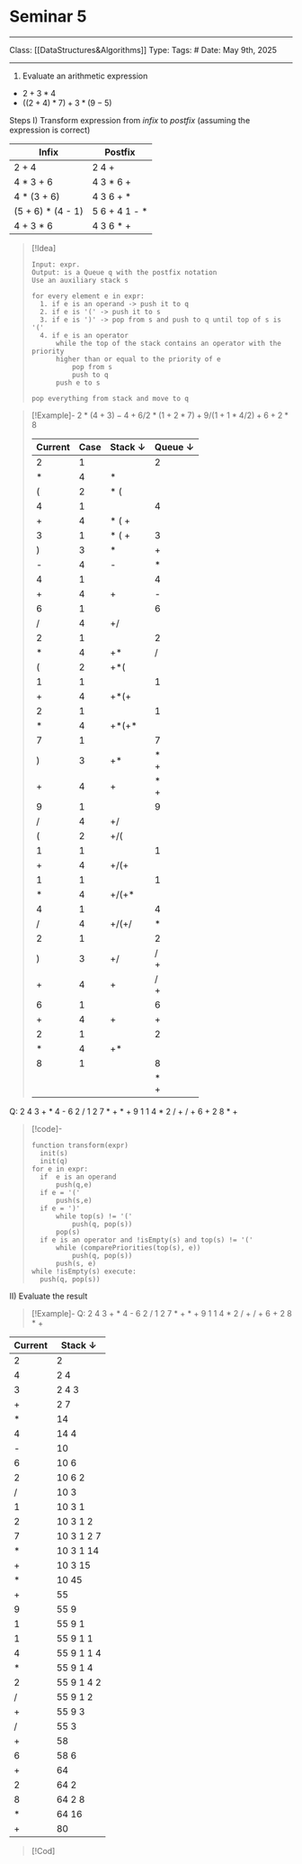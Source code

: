 # Seminar 5
___
Class: [[DataStructures&Algorithms]]
Type: 
Tags: # 
Date: May 9th, 2025
___

1. Evaluate an arithmetic expression
- $2 + 3 * 4$
- $((2+4)*7)+3*(9-5)$

Steps
I) Transform expression from *infix* to *postfix* (assuming the expression is correct)

| Infix             | Postfix       |
| ----------------- | ------------- |
| 2 + 4             | 2 4 +         |
| 4 * 3 + 6         | 4 3 * 6 +     |
| 4 * (3 + 6)       | 4 3 6 + *     |
| (5 + 6) * (4 - 1) | 5 6 + 4 1 - * |
| 4 + 3 * 6         | 4 3 6 * +     |


>[!Idea]
>```pseudocode
>Input: expr.
>Output: is a Queue q with the postfix notation
>Use an auxiliary stack s
>
>for every element e in expr:
>	1. if e is an operand -> push it to q
>	2. if e is '(' -> push it to s 
>	3. if e is ')' -> pop from s and push to q until top of s is '('
>	4. if e is an operator
>		while the top of the stack contains an operator with the priority 
>		higher than or equal to the priority of e 
>			pop from s 
>			push to q
>		push e to s
>		
>pop everything from stack and move to q
>```

>[!Example]-
>$2 * (4 + 3) - 4 + 6 / 2 * (1 + 2 * 7) + 9 / (1 + 1 * 4 / 2) + 6 + 2 * 8$
>
> | Current | Case | Stack $\downarrow$ | Queue $\downarrow$ |
> | ------- | ---- | ------------------ | ------------------ |
> | 2       | 1    |                    | 2                  |
> | *       | 4    | \*                 |                    |
> | (       | 2    | \* (               |                    |
> | 4       | 1    |                    | 4                  |
> | +       | 4    | \* ( +             |                    |
> | 3       | 1    | \* ( +             | 3                  |
> | )       | 3    | \*                 | +                  |
> | -       | 4    | -                  | \*                 |
> | 4       | 1    |                    | 4                  |
> | +       | 4    | +                  | \-                 |
> | 6       | 1    |                    | 6                  |
> | /       | 4    | +/                 |                    |
> | 2       | 1    |                    | 2                  |
> | \*      | 4    | +\*                | /                  |
> | (       | 2    | +\*(               |                    |
> | 1       | 1    |                    | 1                  |
> | +       | 4    | +\*(+              |                    |
> | 2       | 1    |                    | 1                  |
> | \*      | 4    | +\*(+\*            |                    |
> | 7       | 1    |                    | 7                  |
> | )       | 3    | +\*                | \*<br>+            |
> | +       | 4    | +                  | \*<br>+            |
> | 9       | 1    |                    | 9                  |
> | /       | 4    | +/                 |                    |
> | (       | 2    | +/(                |                    |
> | 1       | 1    |                    | 1                  |
> | +       | 4    | +/(+               |                    |
> | 1       | 1    |                    | 1                  |
> | \*      | 4    | +/(+*              |                    |
> | 4       | 1    |                    | 4                  |
> | /       | 4    | +/(+/              | \*                 |
> | 2       | 1    |                    | 2                  |
> | )       | 3    | +/                 | /<br>+             |
> | +       | 4    | +                  | /<br>+             |
> | 6       | 1    |                    | 6                  |
> | +       | 4    | +                  | +                  |
> | 2       | 1    |                    | 2                  |
> | \*      | 4    | +\*                |                    |
> | 8       | 1    |                    | 8                  |
> |         |      |                    | \*<br>+            |
Q: 2 4 3 + \* 4 - 6 2 / 1 2 7 \* + \* + 9 1 1 4 \* 2 / + / + 6 + 2 8 \* +

>[!code]-
>```pseudocode
>function transform(expr)
>	init(s)
>	init(q)
>for e in expr:
>	if  e is an operand
>		push(q,e)
>	if e = '('
>		push(s,e)
>	if e = ')'
>		while top(s) != '('
>			push(q, pop(s))
>		pop(s)
>	if e is an operator and !isEmpty(s) and top(s) != '('
>		while (comparePriorities(top(s), e))
>			push(q, pop(s))
>		push(s, e)
>while !isEmpty(s) execute:
>	push(q, pop(s))
>```

II) Evaluate the result
>[!Example]-
Q: 2 4 3 + \* 4 - 6 2 / 1 2 7 \* + \* + 9 1 1 4 \* 2 / + / + 6 + 2 8 \* +
>

| Current | Stack $\downarrow$ |
| ------- | ------------------ |
| 2       | 2                  |
| 4       | 2 4                |
| 3       | 2 4 3              |
| +       | 2 7                |
| \*      | 14                 |
| 4       | 14 4               |
| -       | 10                 |
| 6       | 10 6               |
| 2       | 10 6 2             |
| /       | 10 3               |
| 1       | 10 3 1             |
| 2       | 10 3 1 2           |
| 7       | 10 3 1 2 7         |
| \*      | 10 3 1 14          |
| +       | 10 3 15            |
| \*      | 10 45              |
| +       | 55                 |
| 9       | 55 9               |
| 1       | 55 9 1             |
| 1       | 55 9 1 1           |
| 4       | 55 9 1 1 4         |
| \*      | 55 9 1 4           |
| 2       | 55 9 1 4 2         |
| /       | 55 9 1 2           |
| +       | 55 9 3             |
| /       | 55 3               |
| +       | 58                 |
| 6       | 58 6               |
| +       | 64                 |
| 2       | 64 2               |
| 8       | 64 2 8             |
| \*      | 64 16              |
| +       | 80                 |
>[!Cod]